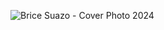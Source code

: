 ![Brice Suazo - Cover Photo 2024](https://github.com/user-attachments/assets/01d4b406-6cf3-4957-ae69-17a43b760f50)
